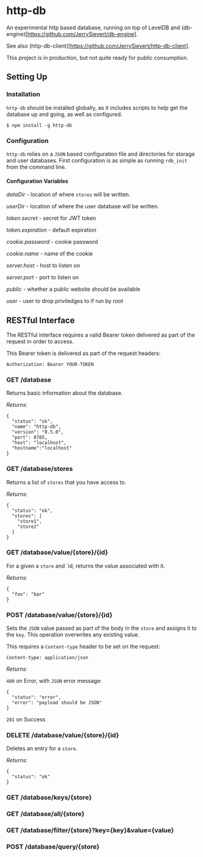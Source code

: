 # http-db

An experimental http based database, running on top of LevelDB and (db-engine)[https://github.com/JerrySievert/db-engine].

See also (http-db-client)[https://github.com/JerrySievert/http-db-client].

This project is in production, but not quite ready for public consumption.

## Setting Up

### Installation

`http-db` should be installed globally, as it includes scripts to help get the database up and going, as well as configured.

```
$ npm install -g http-db
```

### Configuration

`http-db` relies on a `JSON` based configuration file and directories for storage and user databases.  First configuration is as simple as running `rdb_init` from the command line.

#### Configuration Variables

_dataDir_ - location of where `stores` will be written.

_userDir_ - location of where the user database will be written.

_token.secret_ - secret for JWT token

_token.expiration_ - default expiration

_cookie.password_ - cookie password

_cookie.name_ - name of the cookie

_server.host_ - host to listen on

_server.port_ - port to listen on

_public_ - whether a public website should be available

_user_ - user to drop priviledges to if run by root



## RESTful Interface

The RESTful interface requires a valid Bearer token delivered as part of the request in order to access.

This Bearer token is delivered as part of the request headers:

```
Authorization: Bearer YOUR-TOKEN
```

### GET /database

Returns basic information about the database.

_Returns:_

```
{
  "status": "ok",
  "name": "http-db",
  "version": "0.5.0",
  "port": 8765,
  "host": "localhost",
  "hostname":"localhost"
}
```

### GET /database/stores

Returns a list of `stores` that you have access to.

_Returns:_

```
{
  "status": "ok",
  "stores": [
    "store1",
    "store2"
  ]
}
```

### GET /database/value/{store}/{id}

For a given a `store` and `id, returns the value associated with it.

_Returns:_

```
{
  "foo": "bar"
}
```

### POST /database/value/{store}/{id}

Sets the `JSON` value passed as part of the body in the `store` and assigns it to the `key`.  This operation overwrites any existing value.

This requires a `Content-type` header to be set on the request:

```
Content-type: application/json
```

_Returns:_

`400` on Error, with `JSON` error message:

```
{
  "status": "error",
  "error": "payload should be JSON"
}
```

`201` on Success

### DELETE /database/value/{store}/{id}

Deletes an entry for a `store`.

_Returns:_

```
{
  "status": "ok"
}
```

### GET /database/keys/{store}


### GET /database/all/{store}

### GET /database/filter/{store}?key={key}&value={value}

### POST /database/query/{store}
